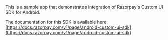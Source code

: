 This is a sample app that demonstrates integration of Razorpay's Custom UI SDK for Android.

The documentation for this SDK is available here: [https://docs.razorpay.com/v1/page/android-custom-ui-sdk](https://docs.razorpay.com/v1/page/android-custom-ui-sdk).

